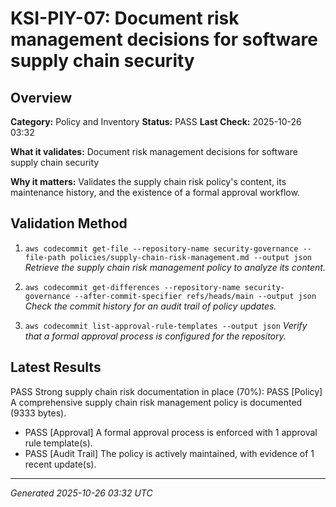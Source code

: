 # KSI-PIY-07: Document risk management decisions for software supply chain security

## Overview

**Category:** Policy and Inventory
**Status:** PASS
**Last Check:** 2025-10-26 03:32

**What it validates:** Document risk management decisions for software supply chain security

**Why it matters:** Validates the supply chain risk policy's content, its maintenance history, and the existence of a formal approval workflow.

## Validation Method

1. `aws codecommit get-file --repository-name security-governance --file-path policies/supply-chain-risk-management.md --output json`
   *Retrieve the supply chain risk management policy to analyze its content.*

2. `aws codecommit get-differences --repository-name security-governance --after-commit-specifier refs/heads/main --output json`
   *Check the commit history for an audit trail of policy updates.*

3. `aws codecommit list-approval-rule-templates --output json`
   *Verify that a formal approval process is configured for the repository.*

## Latest Results

PASS Strong supply chain risk documentation in place (70%): PASS [Policy] A comprehensive supply chain risk management policy is documented (9333 bytes).
- PASS [Approval] A formal approval process is enforced with 1 approval rule template(s).
- PASS [Audit Trail] The policy is actively maintained, with evidence of 1 recent update(s).

---
*Generated 2025-10-26 03:32 UTC*